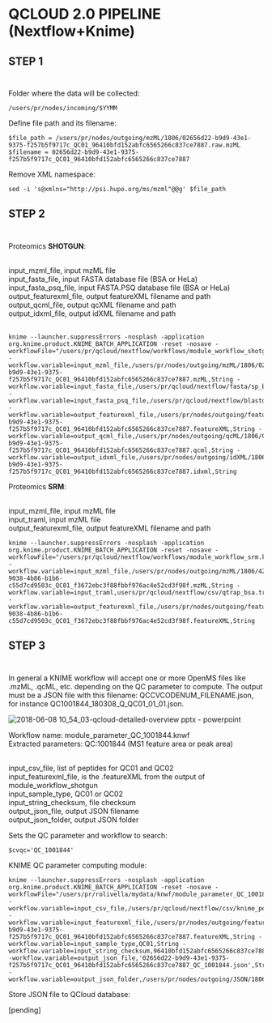 # QCLOUD 2.0 PIPELINE (Nextflow+Knime)

## STEP 1</br></br> 

Folder where the data will be collected: 
```
/users/pr/nodes/incoming/$YYMM
```

Define file path and its filename: 
```
$file_path = /users/pr/nodes/outgoing/mzML/1806/02656d22-b9d9-43e1-9375-f257b5f9717c_QC01_96410bfd152abfc6565266c837ce7887.raw.mzML
$filename = 02656d22-b9d9-43e1-9375-f257b5f9717c_QC01_96410bfd152abfc6565266c837ce7887
```

Remove XML namespace: 
```
sed -i 's@xmlns="http://psi.hupo.org/ms/mzml"@@g' $file_path
```
 
## STEP 2</br> </br> 

Proteomics **SHOTGUN**: </br> </br> 

input_mzml_file, input mzML file</br>
input_fasta_file, input FASTA database file (BSA or HeLa)</br>
input_fasta_psq_file, input FASTA.PSQ database file (BSA or HeLa)</br>
output_featurexml_file, output featureXML filename and path</br>
output_qcml_file, output qcXML filename and path</br>
output_idxml_file, output idXML filename and path</br></br>

```
knime --launcher.suppressErrors -nosplash -application org.knime.product.KNIME_BATCH_APPLICATION -reset -nosave -workflowFile="/users/pr/qcloud/nextflow/workflows/module_workflow_shotgun.knwf" -workflow.variable=input_mzml_file,/users/pr/nodes/outgoing/mzML/1806/02656d22-b9d9-43e1-9375-f257b5f9717c_QC01_96410bfd152abfc6565266c837ce7887.mzML,String -workflow.variable=input_fasta_file,/users/pr/qcloud/nextflow/fasta/sp_bovine_2015_11_wo_contaminants_shuffled.fasta,String -workflow.variable=input_fasta_psq_file,/users/pr/qcloud/nextflow/blastdb/shotgun_bsa.fasta.psq,String -workflow.variable=output_featurexml_file,/users/pr/nodes/outgoing/featureXML/1806/02656d22-b9d9-43e1-9375-f257b5f9717c_QC01_96410bfd152abfc6565266c837ce7887.featureXML,String -workflow.variable=output_qcml_file,/users/pr/nodes/outgoing/qcML/1806/02656d22-b9d9-43e1-9375-f257b5f9717c_QC01_96410bfd152abfc6565266c837ce7887.qcml,String -workflow.variable=output_idxml_file,/users/pr/nodes/outgoing/idXML/1806/02656d22-b9d9-43e1-9375-f257b5f9717c_QC01_96410bfd152abfc6565266c837ce7887.idxml,String
```
Proteomics **SRM**: </br> </br> 

input_mzml_file, input mzML file</br>
input_traml, input mzML file</br>
output_featurexml_file, output featureXML filename and path</br>

```
knime --launcher.suppressErrors -nosplash -application org.knime.product.KNIME_BATCH_APPLICATION -reset -nosave -workflowFile="/users/pr/qcloud/nextflow/workflows/module_workflow_srm.knwf" -workflow.variable=input_mzml_file,/users/pr/nodes/outgoing/mzML/1806/42839b81-9038-4b86-b1b6-c55d7cd9503c_QC01_f3672ebc3f88fbbf976ac4e52cd3f98f.mzML,String -workflow.variable=input_traml,users/pr/qcloud/nextflow/csv/qtrap_bsa.traml,String -workflow.variable=output_featurexml_file,/users/pr/nodes/outgoing/featureXML/1806/42839b81-9038-4b86-b1b6-c55d7cd9503c_QC01_f3672ebc3f88fbbf976ac4e52cd3f98f.featureXML,String
```

## STEP 3</br> </br> 

In general a KNIME workflow will accept one or more OpenMS files like .mzML, .qcML, etc. depending on the QC parameter to compute. The output must be a JSON file with this filename: QCCVCODENUM_FILENAME.json, for instance QC1001844_180308_Q_QC01_01_01.json. 

![2018-06-08 10_54_03-qcloud-detailed-overview pptx - powerpoint](https://user-images.githubusercontent.com/1679820/41148872-5489c732-6b0a-11e8-9515-857171236b77.png)

Workflow name: module_parameter_QC_1001844.knwf</br>
Extracted parameters: QC:1001844 (MS1 feature area or peak area)</br></br>

input_csv_file, list of peptides for QC01 and QC02</br>
input_featurexml_file, is the .featureXML from the output of module_workflow_shotgun</br>
input_sample_type, QC01 or QC02</br>
input_string_checksum, file checksum</br>
output_json_file, output JSON filename</br>
output_json_folder, output JSON folder</br>

Sets the QC parameter and workflow to search: 

```
$cvqc='QC_1001844'
```

KNIME QC parameter computing module: 

```
knime --launcher.suppressErrors -nosplash -application org.knime.product.KNIME_BATCH_APPLICATION -reset -nosave -workflowFile="/users/pr/rolivella/mydata/knwf/module_parameter_QC_1001844_v2.knwf" -workflow.variable=input_csv_file,/users/pr/qcloud/nextflow/csv/knime_peptides_final.csv,String -workflow.variable=input_featurexml_file,/users/pr/nodes/outgoing/featureXML/1806/02656d22-b9d9-43e1-9375-f257b5f9717c_QC01_96410bfd152abfc6565266c837ce7887.featureXML,String -workflow.variable=input_sample_type,QC01,String -workflow.variable=input_string_checksum,96410bfd152abfc6565266c837ce7887,String -workflow.variable=output_json_file,'02656d22-b9d9-43e1-9375-f257b5f9717c_QC01_96410bfd152abfc6565266c837ce7887_QC_1001844.json',String -workflow.variable=output_json_folder,/users/pr/nodes/outgoing/JSON/1806,String 
```

Store JSON file to QCloud database: 

[pending]
